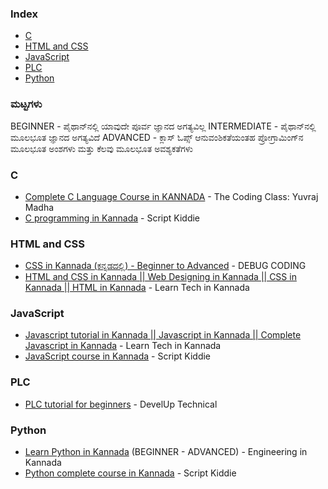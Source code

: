 ### Index

* [C](#c)
* [HTML and CSS](#html-and-css)
* [JavaScript](#javascript)
* [PLC](#plc)
* [Python](#python)

### ಮಟ್ಟಗಳು

BEGINNER - ಪೈಥಾನ್‌ನಲ್ಲಿ ಯಾವುದೇ ಪೂರ್ವ ಜ್ಞಾನದ ಅಗತ್ಯವಿಲ್ಲ
INTERMEDIATE - ಪೈಥಾನ್‌ನಲ್ಲಿ ಮೂಲಭೂತ ಜ್ಞಾನದ ಅಗತ್ಯವಿದೆ
ADVANCED - ಕ್ಲಾಸ್ ಓಪ್ಸ್ ಆನುವಂಶಿಕತೆಯಂತಹ ಪ್ರೋಗ್ರಾಮಿಂಗ್‌ನ ಮೂಲಭೂತ ಅಂಶಗಳು ಮತ್ತು ಕೆಲವು ಮೂಲಭೂತ ಅವಶ್ಯಕತೆಗಳು

### C

* [Complete C Language Course in KANNADA](https://youtu.be/OvyNtFgn8T0?si=Bb0rLk3Cfl0zMcaU)  - The Coding Class: Yuvraj Madha
* [C programming in Kannada](https://youtu.be/MhRzCX18mDE?si=vp89xBkxJxB1PdfZ) - Script Kiddie

### HTML and CSS

* [CSS in Kannada (ಕನ್ನಡದಲ್ಲಿ) - Beginner to Advanced](https://youtu.be/wAqQScpoOMQ?si=Lx8zLwW1lm-sqBeL)  - DEBUG CODING
* [HTML and CSS in Kannada || Web Designing in Kannada || CSS in Kannada || HTML in Kannada](https://youtube.com/playlist?list=PLBVoFEaXQzK3F2BN7ZbXb_EpnDMAlJsPo&si=xrva9ZdT93aR4n2N) - Learn Tech in Kannada

### JavaScript

* [Javascript tutorial in Kannada || Javascript in Kannada || Complete Javascript in Kannada](https://youtube.com/playlist?list=PLBVoFEaXQzK0ybl-O3g_2_PswaLzNGbb8&si=EwrfyaDqm6G3MJnb)  - Learn Tech in Kannada
* [JavaScript course in Kannada](https://youtube.com/playlist?list=PLUZkVL-W-8GJVkp8Az0SAWqmDPv5b2Tn9&si=BsVZ8lpgZi024CXr)  - Script Kiddie

### PLC

* [PLC tutorial for beginners](https://youtube.com/playlist?list=PLM-fDuwhsV0nAyn-B06TTbDW78HL3pNiw&si=zaboqVNmCvXMdk6F)  - DevelUp Technical

### Python

* [Learn Python in Kannada](https://youtu.be/MhktLoePTiY?si=bEP4D8NEVoBdb0GX) (BEGINNER - ADVANCED) -  Engineering in Kannada
* [Python complete course in Kannada](https://youtube.com/playlist?list=PLUZkVL-W-8GKpo--HuELu27Lkc308fNXe&si=NS4YhygcUNHqtTwm) - Script Kiddie
